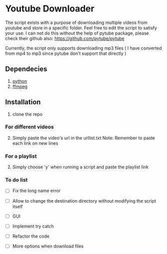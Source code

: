 # Youtube Downloader 

The script exists with a purpose of downloading multiple videos from youtube and store in a specific folder. Feel free to edit the script to satisfy your use.
I can not do this without the help of pytube package, please check their github also: https://github.com/pytube/pytube

Currently, the script only supports downloading mp3 files ( I have converted from mp4 to mp3 since pytube don't support that directly )

## Dependecies
1. [python](https://www.python.org/)
2. [ffmpeg](https://www.ffmpeg.org/)

## Installation
1. clone the repo
### For different videos
2. Simply paste the video's url in the urllist.txt 
Note: Remember to paste each link on new lines
### For a playlist
2. Simply choose 'y' when running a script and paste the playlist link

### To do list
- [ ] Fix the long name error
- [ ] Allow to change the destination directory without modifying the script itself 
- [ ] GUI
- [ ] Implement try catch 
- [ ] Refactor the code
- [ ] More options when download files

